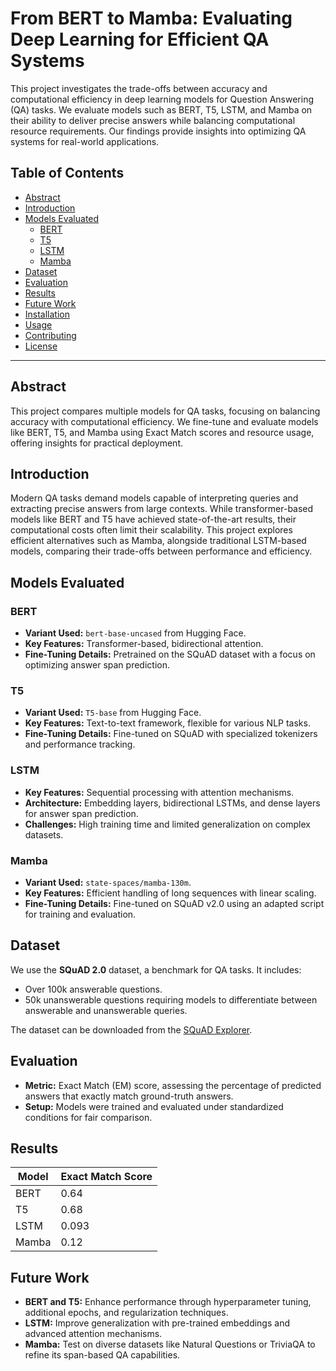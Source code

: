 # From BERT to Mamba: Evaluating Deep Learning for Efficient QA Systems

This project investigates the trade-offs between accuracy and computational efficiency in deep learning models for Question Answering (QA) tasks. We evaluate models such as BERT, T5, LSTM, and Mamba on their ability to deliver precise answers while balancing computational resource requirements. Our findings provide insights into optimizing QA systems for real-world applications.

## Table of Contents

- [Abstract](#abstract)
- [Introduction](#introduction)
- [Models Evaluated](#models-evaluated)
  - [BERT](#bert)
  - [T5](#t5)
  - [LSTM](#lstm)
  - [Mamba](#mamba)
- [Dataset](#dataset)
- [Evaluation](#evaluation)
- [Results](#results)
- [Future Work](#future-work)
- [Installation](#installation)
- [Usage](#usage)
- [Contributing](#contributing)
- [License](#license)

---

## Abstract

This project compares multiple models for QA tasks, focusing on balancing accuracy with computational efficiency. We fine-tune and evaluate models like BERT, T5, and Mamba using Exact Match scores and resource usage, offering insights for practical deployment.

## Introduction

Modern QA tasks demand models capable of interpreting queries and extracting precise answers from large contexts. While transformer-based models like BERT and T5 have achieved state-of-the-art results, their computational costs often limit their scalability. This project explores efficient alternatives such as Mamba, alongside traditional LSTM-based models, comparing their trade-offs between performance and efficiency.

## Models Evaluated

### BERT
- **Variant Used:** `bert-base-uncased` from Hugging Face.
- **Key Features:** Transformer-based, bidirectional attention.
- **Fine-Tuning Details:** Pretrained on the SQuAD dataset with a focus on optimizing answer span prediction.

### T5
- **Variant Used:** `T5-base` from Hugging Face.
- **Key Features:** Text-to-text framework, flexible for various NLP tasks.
- **Fine-Tuning Details:** Fine-tuned on SQuAD with specialized tokenizers and performance tracking.

### LSTM
- **Key Features:** Sequential processing with attention mechanisms.
- **Architecture:** Embedding layers, bidirectional LSTMs, and dense layers for answer span prediction.
- **Challenges:** High training time and limited generalization on complex datasets.

### Mamba
- **Variant Used:** `state-spaces/mamba-130m`.
- **Key Features:** Efficient handling of long sequences with linear scaling.
- **Fine-Tuning Details:** Fine-tuned on SQuAD v2.0 using an adapted script for training and evaluation.

## Dataset

We use the **SQuAD 2.0** dataset, a benchmark for QA tasks. It includes:
- Over 100k answerable questions.
- 50k unanswerable questions requiring models to differentiate between answerable and unanswerable queries.

The dataset can be downloaded from the [SQuAD Explorer](https://rajpurkar.github.io/SQuAD-explorer/).

## Evaluation

- **Metric:** Exact Match (EM) score, assessing the percentage of predicted answers that exactly match ground-truth answers.
- **Setup:** Models were trained and evaluated under standardized conditions for fair comparison.

## Results

| Model   | Exact Match Score |
|---------|-------------------|
| BERT    | 0.64             |
| T5      | 0.68             |
| LSTM    | 0.093            |
| Mamba   | 0.12             |

## Future Work

- **BERT and T5:** Enhance performance through hyperparameter tuning, additional epochs, and regularization techniques.
- **LSTM:** Improve generalization with pre-trained embeddings and advanced attention mechanisms.
- **Mamba:** Test on diverse datasets like Natural Questions or TriviaQA to refine its span-based QA capabilities.
